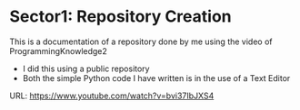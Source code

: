 # Sector1: Repository Creation

This is a documentation of a repository done by me using the video of ProgrammingKnowledge2

- I did this using a public repository
- Both the simple Python code I have written is in the use of a Text Editor

URL: https://www.youtube.com/watch?v=bvi37IbJXS4
